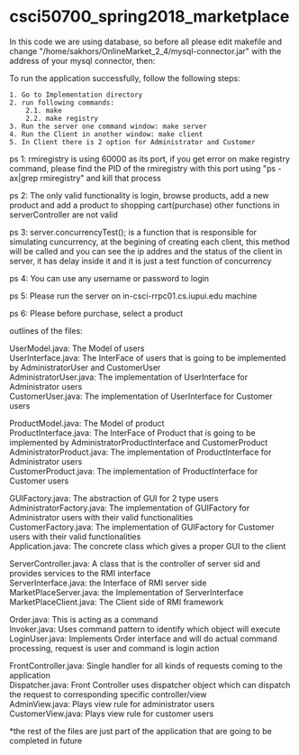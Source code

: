 # csci50700_spring2018_marketplace
In this code we are using database, so before all please edit makefile and change "/home/sakhors/OnlineMarket_2_4/mysql-connector.jar" with the address of your mysql connector, then:

To run the application successfully, follow the following steps:

	1. Go to Implementation directory
	2. run following commands:
		2.1. make
		2.2. make registry
	3. Run the server one command window: make server
	4. Run the Client in another window: make client 
	5. In Client there is 2 option for Administrator and Customer  

ps 1: rmiregistry  is using 60000 as its port, if you get error on make registry command, please find the PID of the rmiregistry with this port using "ps -ax|grep rmiregistry" and kill that process  

ps 2: The only valid functionality is login, browse products, add a new product and add a product to shopping cart(purchase) other functions in serverController are not valid  

ps 3: server.concurrencyTest(); is a function that is responsible for simulating cuncurrency, at the begining of creating each client, this method will be called and you can see the ip addres and the status of the client in server, it has delay inside it and it is just a test function of concurrency

ps 4: You can use any username or password to login  

ps 5: Please run the server on in-csci-rrpc01.cs.iupui.edu machine  

ps 6: Please before purchase, select a product

outlines of the files:  

UserModel.java: The Model of users  
UserInterface.java: The InterFace of users that is going to be implemented by AdministratorUser and CustomerUser  
AdministratorUser.java: The implementation of UserInterface for Administrator users   
CustomerUser.java: The implementation of UserInterface for Customer users  
  
ProductModel.java: The Model of product  
ProductInterface.java: The InterFace of Product that is going to be implemented by AdministratorProductInterface and CustomerProduct  
AdministratorProduct.java: The implementation of ProductInterface for Administrator users   
CustomerProduct.java: The implementation of ProductInterface for Customer users  
  
GUIFactory.java: The abstraction of GUI for 2 type users  
AdministratorFactory.java: The implementation of GUIFactory for Administrator users with their valid functionalities  
CustomerFactory.java: The implementation of GUIFactory for Customer users with their valid functionalities  
Application.java: The concrete class which gives a proper GUI to the client   
  
ServerController.java: A class that is the controller of server sid and provides services to the RMI interface  
ServerInterface.java: the Interface of RMI server side  
MarketPlaceServer.java: the Implementation of ServerInterface  
MarketPlaceClient.java: The Client side of RMI framework  
  
Order.java: This is acting as a command  
Invoker.java: Uses command pattern to identify which object will execute   
LoginUser.java: Implements Order interface and will do actual command processing, request is user and command is login action  
  
FrontController.java: Single handler for all kinds of requests coming to the application  
Dispatcher.java: Front Controller uses dispatcher object which can dispatch the request to corresponding specific controller/view  
AdminView.java: Plays view rule for administrator users  
CustomerView.java: Plays view rule for customer users  
  
*the rest of the files are just part of the application that are going to be completed in future  







